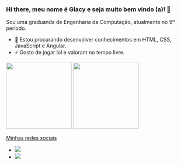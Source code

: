 ### Hi there, meu nome é Glacy e seja muito bem vindo (a)! 👋

Sou uma graduanda de Engenharia da Computação, atualmente no 9º período.

- 🔭 Estou procurando desenvolver conhecimentos em HTML, CSS, JavaScript e Angular.
- ⚡ Gosto de jogar lol e valorant no tempo livre.

<div>
  <a href="https://github.com/glacykm11">
  <img height="180em" src="https://github-readme-stats.vercel.app/api?username=glacykm11&show_icons=true&theme=dracula&include_all_commits=true&count_private=true "/>
  <img height="180em" src="https://github-readme-stats.vercel.app/api/top-langs/?username=glacykm11&layout=compact&langs_count=7&theme=dracula"/>
</div>
  
Minhas redes sociais
- [<img src="https://img.shields.io/badge/linkedin-%230077B5.svg?&style=for-the-badge&logo=linkedin&logoColor=white" />](https://www.linkedin.com/in/glacygomes/) 
- [<img src = "https://img.shields.io/badge/instagram-%23E4405F.svg?&style=for-the-badge&logo=instagram&logoColor=white">](https://www.instagram.com/glacygomes/)

 
